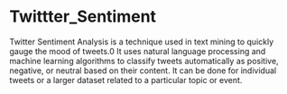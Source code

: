 # Twittter_Sentiment

Twitter Sentiment Analysis is a technique used in text mining to quickly gauge the mood of tweets.0 It uses natural language processing and machine learning algorithms to classify tweets automatically as positive, negative, or neutral based on their content. It can be done for individual tweets or a larger dataset related to a particular topic or event.
